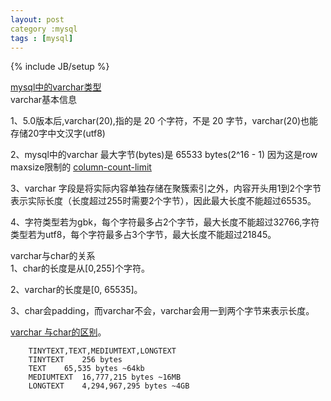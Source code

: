 ```yaml
---
layout: post
category :mysql 
tags : [mysql]
---
```

{% include JB/setup %}

[mysql中的varchar类型](http://www.cnblogs.com/doit8791/archive/2012/05/28/2522556.html 'mysql中的varchar类型')  
varchar基本信息  


1、5.0版本后,varchar(20),指的是 20 个字符，不是 20 字节，varchar(20)也能存储20字中文汉字(utf8)  


2、mysql中的varchar 最大字节(bytes)是 65533 bytes(2^16 - 1) 因为这是row maxsize限制的 [column-count-limit](http://dev.mysql.com/doc/refman/5.0/en/column-count-limit.html,'column-count-limit')    


3、varchar 字段是将实际内容单独存储在聚簇索引之外，内容开头用1到2个字节表示实际长度（长度超过255时需要2个字节），因此最大长度不能超过65535。  


4、字符类型若为gbk，每个字符最多占2个字节，最大长度不能超过32766,字符类型若为utf8，每个字符最多占3个字节，最大长度不能超过21845。  


varchar与char的关系  
1、char的长度是从[0,255]个字符。    


2、varchar的长度是[0, 65535]。    


3、char会padding，而varchar不会，varchar会用一到两个字节来表示长度。    


[varchar 与char的区别](http://dev.mysql.com/doc/refman/5.0/en/char.html 'varchar 与 char的区别')。  


        TINYTEXT,TEXT,MEDIUMTEXT,LONGTEXT  
        TINYTEXT    256 bytes 
        TEXT    65,535 bytes ~64kb
        MEDIUMTEXT  16,777,215 bytes ~16MB
        LONGTEXT    4,294,967,295 bytes ~4GB


